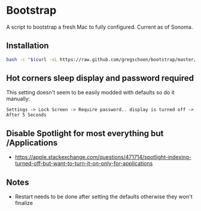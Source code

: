 # Bootstrap

A script to bootstrap a fresh Mac to fully configured. Current as of Sonoma.

## Installation

```sh
bash -c "$(curl -sL https://raw.github.com/gregschoen/bootstrap/master/bootstrap)"
```

## Hot corners sleep display and password required
This setting doesn't seem to be easily modded with defaults so do it manually:

```Settings -> Lock Screen -> Require password.. display is turned off -> After 5 Seconds```

## Disable Spotlight for most everything but /Applications

- https://apple.stackexchange.com/questions/471714/spotlight-indexing-turned-off-but-want-to-turn-it-on-only-for-applications

## Notes
- Restart needs to be done after setting the defaults otherwise they won't finalize
